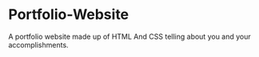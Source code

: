 # Portfolio-Website


A portfolio website made up of HTML And CSS telling about you and your accomplishments.
